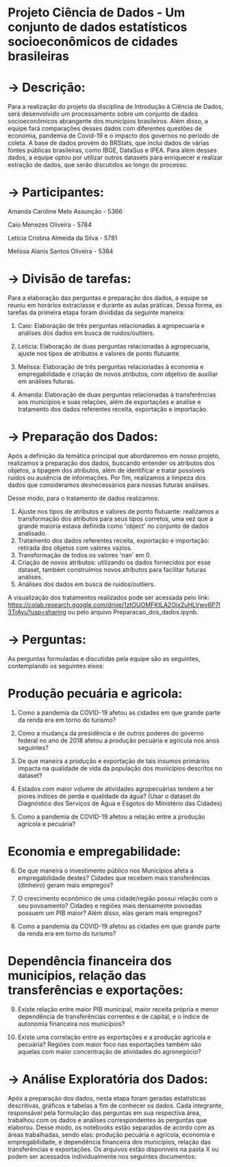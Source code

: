 # Projeto Ciência de Dados - Um conjunto de dados estatísticos socioeconômicos de cidades brasileiras

# -> Descrição:
  Para a realização do projeto da disciplina de Introdução à Ciência de Dados, será desenvolvido um processamento sobre um conjunto de dados socioeconômicos abrangente dos municípios brasileiros. Além disso, a equipe fará comparações desses dados com diferentes questões de economia, pandemia de Covid-19 e o impacto dos governos no período de coleta. A base de dados provém do BRStats, que inclui dados de várias fontes públicas brasileiras, como IBGE, DataSus e IPEA. Para além desses dados, a equipe optou por utilizar outros datasets para enriquecer e realizar extração de dados, que serão discutidos ao longo do processo.

# -> Participantes:

  Amanda Caroline Melo Assunção - 5366

  Caio Menezes Oliveira - 5784

  Letícia Cristina Almeida da Silva - 5781

  Melissa Alanis Santos Oliveira - 5384

# -> Divisão de tarefas:
  Para a elaboração das perguntas e preparação dos dados, a equipe se reuniu em horários extraclasse e durante as aulas práticas. Dessa forma, as tarefas da primeira etapa foram divididas da seguinte maneira:
  
  1) Caio: Elaboração de três perguntas relacionadas à agropecuaria e análises dos dados em busca de ruidos/outliers.

  2) Leticia: Elaboração de duas perguntas relacionadas à agropecuaria, ajuste nos tipos de atributos e valores de ponto flutuante.

  3) Melissa: Elaboração de três perguntas relacionadas à economia e empregabilidade e criação de novos atributos, com objetivo de auxiliar em análises futuras.

  4) Amanda: Elaboração de duas perguntas relacionadas à transferências aos municípios e suas relações, além de exportações e analise e tratamento dos dados referentes receita, exportação e importação.

# -> Preparação dos Dados: 
  Após a definição da temática principal que abordaremos em nosso projeto, realizamos a preparação dos dados, buscando entender os atributos dos objetos, a tipagem dos atributos, além de identificar e tratar possíveis ruídos ou ausência de informações. Por fim, realizamos a limpeza dos dados que consideramos desnecessários para nossas futuras análises.
  
  Desse modo, para o tratamento de dados realizamos:
  
  1)  Ajuste nos tipos de atributos e valores de ponto flutuante: realizamos a transformação dos atributos para seus tipos corretos, uma vez que a grande maioria estava definida como 'object' no conjunto de dados analisado.
  2)  Tratamento dos dados referentes receita, exportação e importação: retirada dos objetos com valores vazios.
  3)  Transformação de todos os valores 'nan' em 0.
  4)  Criação de novos atributos: utilizando os dados fornecidos por esse dataset, também construímos novos atributos para facilitar futuras análises.
  5)  Análises dos dados em busca de ruidos/outliers.
     
  A visualização dos tratamentos realizados pode ser acessada pelo link: https://colab.research.google.com/drive/1ztOUOMFKtLA2Oix2uHLVwv6P7I3TrAyu?usp=sharing ou pelo arquivo Preparacao_dos_dados.ipynb.
  
# -> Perguntas:
  As perguntas formuladas e discutidas pela equipe são as seguintes, contemplando os seguintes eixos:
  # Produção pecuária e agricola:

   1) Como a pandemia da COVID-19 afetou as cidades em que grande parte da renda era em torno do turismo?

  2) Como a mudança da presidência e de outros poderes do governo federal no ano de 2018 afetou a produção pecuária e agricula nos anos seguintes?

  3) De que maneira a produção e exportação de tais insumos primários impacta na qualidade de vida da população dos municípios descritos no dataset?

  4) Estados com maior volume de atividades agropecuárias tendem a ter piores índices de perda e qualidade da água? (Usar o dataset do Diagnóstico dos Serviços de Água e Esgotos do Ministério das Cidades)
  
  5) Como a pandemia de COVID-19 afetou a relação entre a produção agrícola e pecuária?

# Economia e empregabilidade:

  6) De que maneira o investimento público nos Municípios afeta a empregabilidade destes? Cidades que recebem mais transferências (dinheiro) geram mais empregos?
  
  7) O crescimento econômico de uma cidade/região possui relação com o seu povoamento? Cidades e regiões mais densamente povoadas possuem um PIB maior? Além disso, elas geram mais empregos?

   8) Como a pandemia da COVID-19 afetou as cidades em que grande parte da renda era em torno do turismo?

# Dependência financeira dos municípios, relação das transferências e exportações:

  9)  Existe relação entre maior PIB municipal, maior receita própria e menor dependência de transferências correntes e de capital, e o índice de autonomia financeira nos municípios?
  
  10) Existe uma correlação entre as exportações e a produção agrícola e pecuária? Regiões com maior foco nas exportações também são aquelas com maior concentração de atividades do agronegócio?

# -> Análise Exploratória dos Dados: 
  Após a preparação dos dados, nesta etapa foram geradas estatísticas descritivas, gráficos e tabelas a fim de conhecer os dados. Cada integrante, responsável pela formulação das perguntas em sua respectiva área, trabalhou com os dados e análises correspondentes às perguntas que elaborou. Desse modo, os notebooks estão separados de acordo com as áreas trabalhadas, sendo elas: produção pecuária e agrícola, economia e empregabilidade, e dependência financeira dos municípios, relação das transferências e exportações. Os arquivos estão disponíveis na pasta X ou podem ser acessados individualmente nos seguintes documentos:


